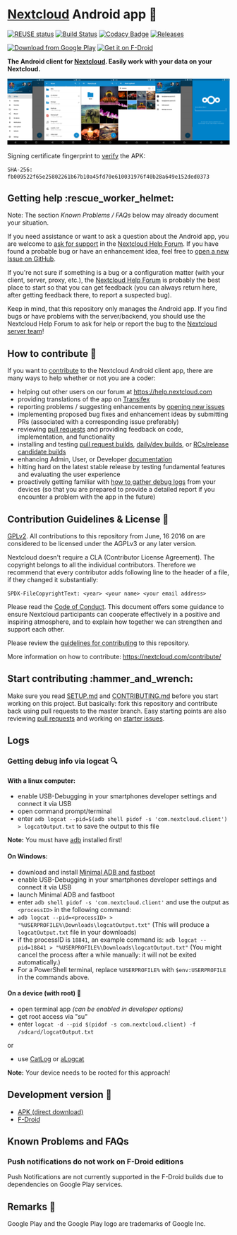 <!--
 ~ SPDX-FileCopyrightText: 2016-2024 Nextcloud GmbH and Nextcloud contributors
 ~ SPDX-License-Identifier: AGPL-3.0-or-later OR GPL-2.0-only
-->
# [Nextcloud](https://nextcloud.com) Android app :iphone:

[![REUSE status](https://api.reuse.software/badge/github.com/nextcloud/android)](https://api.reuse.software/info/github.com/nextcloud/android) [![Build Status](https://drone.nextcloud.com/api/badges/nextcloud/android/status.svg)](https://drone.nextcloud.com/nextcloud/android) [![Codacy Badge](https://api.codacy.com/project/badge/Grade/80401cb343854343b4d94acbfb72d3ec)](https://www.codacy.com/app/Nextcloud/android?utm_source=github.com\&utm_medium=referral\&utm_content=nextcloud/android\&utm_campaign=Badge_Grade) [![Releases](https://img.shields.io/github/release/nextcloud/android.svg)](https://github.com/nextcloud/android/releases/latest)

[<img src="https://play.google.com/intl/en_us/badges/images/generic/en_badge_web_generic.png" 
alt="Download from Google Play" 
height="80">](https://play.google.com/store/apps/details?id=com.nextcloud.client)
[<img src="https://f-droid.org/badge/get-it-on.png"
alt="Get it on F-Droid"
height="80">](https://f-droid.org/packages/com.nextcloud.client/)

**The Android client for [Nextcloud](https://nextcloud.com). Easily work with your data on your Nextcloud.**

![App screenshots](/doc/Nextcloud_Android_Screenshots.png "App screenshots")

Signing certificate fingerprint to [verify](https://developer.android.com/studio/command-line/apksigner#usage-verify) the APK:
```
SHA-256: fb009522f65e25802261b67b10a45fd70e610031976f40b28a649e152ded0373   
```

## Getting help :rescue\_worker\_helmet:

Note: The section *Known Problems / FAQs* below may already document your situation.

If you need assistance or want to ask a question about the Android app, you are welcome to [ask for support](https://help.nextcloud.com/c/clients/android) in the [Nextcloud Help Forum](https://help.nextcloud.com). If you have found a probable bug or have an enhancement idea, feel free to [open a new Issue on GitHub](https://github.com/nextcloud/android/issues).

If you're not sure if something is a bug or a configuration matter (with your client, server, proxy, etc.), the [Nextcloud Help Forum](https://help.nextcloud.com) is probably the best place to start so that you can get feedback (you can always return here, after getting feedback there, to report a suspected bug). 

Keep in mind, that this repository only manages the Android app. If you find bugs or have problems with the server/backend, you should use the Nextcloud Help Forum to ask for help or report the bug to the [Nextcloud server team](https://github.com/nextcloud/server)!

## How to contribute :rocket:

If you want to [contribute](https://nextcloud.com/contribute/) to the Nextcloud Android client app, there are many ways to help whether or not you are a coder: 

*   helping out other users on our forum at https://help.nextcloud.com
*   providing translations of the app on [Transifex](https://app.transifex.com/nextcloud/nextcloud/android/)
*   reporting problems / suggesting enhancements by [opening new issues](https://github.com/nextcloud/android/issues/new/choose)
*   implementing proposed bug fixes and enhancement ideas by submitting PRs (associated with a corresponding issue preferably)
*   reviewing [pull requests](https://github.com/nextcloud/android/pulls) and providing feedback on code, implementation, and functionality
*   installing and testing [pull request builds](https://github.com/nextcloud/android/pulls), [daily/dev builds](https://github.com/nextcloud/android#development-version-hammer), or [RCs/release candidate builds](https://github.com/nextcloud/android/releases) 
*   enhancing Admin, User, or Developer [documentation](https://github.com/nextcloud/documentation/)
*   hitting hard on the latest stable release by testing fundamental features and evaluating the user experience
*   proactively getting familiar with [how to gather debug logs](https://github.com/nextcloud/android#getting-debug-info-via-logcat-mag) from your devices (so that you are prepared to provide a detailed report if you encounter a problem with the app in the future)

## Contribution Guidelines & License :scroll:

[GPLv2](https://github.com/nextcloud/android/blob/master/LICENSE.txt). All contributions to this repository from June, 16 2016 on are considered to be licensed under the AGPLv3 or any later version.

Nextcloud doesn't require a CLA (Contributor License Agreement). The copyright belongs to all the individual contributors. Therefore we recommend that every contributor adds following line to the header of a file, if they changed it substantially:

	SPDX-FileCopyrightText: <year> <your name> <your email address>

Please read the [Code of Conduct](https://nextcloud.com/community/code-of-conduct/). This document offers some guidance to ensure Nextcloud participants can cooperate effectively in a positive and inspiring atmosphere, and to explain how together we can strengthen and support each other.

Please review the [guidelines for contributing](https://github.com/nextcloud/android/blob/master/CONTRIBUTING.md) to this repository.

More information on how to contribute: <https://nextcloud.com/contribute/>

## Start contributing :hammer\_and\_wrench:

Make sure you read [SETUP.md](https://github.com/nextcloud/android/blob/master/SETUP.md) and [CONTRIBUTING.md](https://github.com/nextcloud/android/blob/master/CONTRIBUTING.md) before you start working on this project. But basically: fork this repository and contribute back using pull requests to the master branch.
Easy starting points are also reviewing [pull requests](https://github.com/nextcloud/android/pulls) and working on [starter issues](https://github.com/nextcloud/android/issues?q=is%3Aopen+is%3Aissue+label%3A%22good+first+issue%22).

## Logs

### Getting debug info via logcat :mag:

#### With a linux computer:

*   enable USB-Debugging in your smartphones developer settings and connect it via USB
*   open command prompt/terminal
*   enter `adb logcat --pid=$(adb shell pidof -s 'com.nextcloud.client') > logcatOutput.txt` to save the output to this file

**Note:** You must have [adb](https://developer.android.com/studio/releases/platform-tools.html) installed first!

#### On Windows:

*   download and install [Minimal ADB and fastboot](https://forum.xda-developers.com/t/tool-minimal-adb-and-fastboot-2-9-18.2317790/#post-42407269)
*   enable USB-Debugging in your smartphones developer settings and connect it via USB
*   launch Minimal ADB and fastboot
*   enter `adb shell pidof -s 'com.nextcloud.client'` and use the output as `<processID>` in the following command:
*   `adb logcat --pid=<processID> > "%USERPROFILE%\Downloads\logcatOutput.txt"` (This will produce a `logcatOutput.txt` file in your downloads)
*   if the processID is `18841`, an example command is: `adb logcat --pid=18841 > "%USERPROFILE%\Downloads\logcatOutput.txt"` (You might cancel the process after a while manually: it will not be exited automatically.)
*   For a PowerShell terminal, replace `%USERPROFILE%` with `$env:USERPROFILE` in the commands above.

#### On a device (with root) :wrench:

*   open terminal app *(can be enabled in developer options)*
*   get root access via "su"
*   enter `logcat -d --pid $(pidof -s com.nextcloud.client) -f /sdcard/logcatOutput.txt`

or

*   use [CatLog](https://play.google.com/store/apps/details?id=com.nolanlawson.logcat) or [aLogcat](https://play.google.com/store/apps/details?id=org.jtb.alogcat)

**Note:** Your device needs to be rooted for this approach!

## Development version :hammer:

*   [APK (direct download)](https://download.nextcloud.com/android/dev/latest.apk)
*   [F-Droid](https://f-droid.org/en/packages/com.nextcloud.android.beta/)

## Known Problems and FAQs

### Push notifications do not work on F-Droid editions

Push Notifications are not currently supported in the F-Droid builds due to dependencies on Google Play services.

## Remarks :scroll:

Google Play and the Google Play logo are trademarks of Google Inc.
